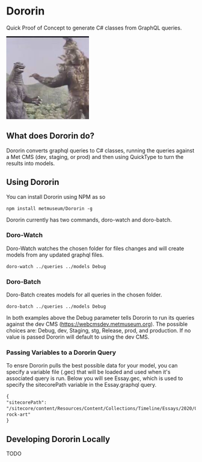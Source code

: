 # Dororin
 
Quick Proof of Concept to generate C# classes from GraphQL queries.

![Dororin](dororin.jpeg)

## What does Dororin do?

Dororin converts graphql queries to C# classes, running the queries against a Met CMS (dev, staging, or prod) and then using QuickType to turn the results into models.

## Using Dororin

You can install Dororin using NPM as so
```
npm install metmuseum/Dororin -g
```

Dororin currently has two commands, doro-watch and doro-batch.

### Doro-Watch
Doro-Watch watches the chosen folder for files changes and will create models from any updated graphql files.
```
doro-watch ../queries ../models Debug
```

### Doro-Batch
Doro-Batch creates models for all queries in the chosen folder.
```
doro-batch ../queries ../models Debug
```

In both examples above the Debug parameter tells Dororin to run its queries against the dev CMS (https://webcmsdev.metmuseum.org). The possible choices are: Debug, dev, Staging, stg, Release, prod, and production. If no value is passed Dororin will default to using the dev CMS.

### Passing Variables to a Dororin Query

To ensre Dororin pulls the best possible data for your model, you can specify a variable file (.gec) that will be loaded and used when it's associated query is run. Below you will see Essay.gec, which is used to specify the sitecorePath variable in the Essay.graphql query.

```
{
"sitecorePath": "/sitecore/content/Resources/Content/Collections/Timeline/Essays/2020/03/03/00/07/african-rock-art"
}
```

## Developing Dororin Locally

TODO
